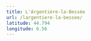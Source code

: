 ```yaml
---
title: L'Argentière-la-Bessée
url: /largentiere-la-bessee/
latitude: 44.794
longitude: 6.56
---
```


